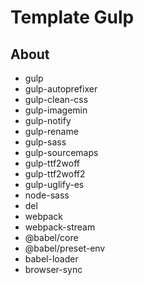 # Template Gulp 
## About

- gulp
- gulp-autoprefixer
- gulp-clean-css
- gulp-imagemin
- gulp-notify
- gulp-rename
- gulp-sass
- gulp-sourcemaps
- gulp-ttf2woff
- gulp-ttf2woff2
- gulp-uglify-es
- node-sass
- del
- webpack
- webpack-stream
- @babel/core
- @babel/preset-env
- babel-loader
- browser-sync

